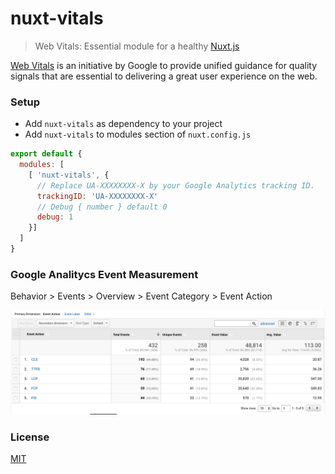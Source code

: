 # nuxt-vitals

> Web Vitals: Essential module for a healthy [Nuxt.js](https://github.com/nuxt/nuxt.js)

[Web Vitals](https://web.dev/vitals/) is an initiative by Google to provide unified guidance for quality signals that are essential to delivering a great user experience on the web.

### Setup

- Add `nuxt-vitals` as dependency to your project
- Add `nuxt-vitals` to modules section of `nuxt.config.js`

```javascript
export default {
  modules: [
    [ 'nuxt-vitals', { 
      // Replace UA-XXXXXXXX-X by your Google Analytics tracking ID.
      trackingID: 'UA-XXXXXXXX-X' 
      // Debug { number } default 0 
      debug: 1
    }]
  ]
}
```

### Google Analitycs Event Measurement

Behavior > Events > Overview > Event Category > Event Action

![Events Actions](/assets/event-action.png)

### License

[MIT](https://opensource.org/licenses/MIT)
